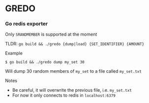 # GREDO
### Go redis exporter
Only `SRANDMEMBER` is supported at the moment

TLDR: `go build && ./gredo {dump|load} {SET_IDENTIFIER} {AMOUNT}`

Example
```
$ go build && ./gredo dump my_set 30
```

Will dump 30 random members of `my_set` to a file called `my_set.txt`

Notes
+ Be careful, it will overwrite the previous file, i.e. `my_set.txt`
+ For now it only connects to redis in `localhost:6379`
